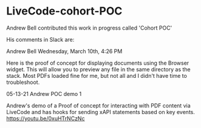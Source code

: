 # LiveCode-cohort-POC
Andrew Bell contributed this work in progress called 'Cohort POC'

His comments in Slack are:

Andrew Bell Wednesday, March 10th, 4:26 PM

Here is the proof of concept for displaying documents using the Browser widget. This will allow you to preview any file in the same directory as the stack. Most PDFs loaded fine for me, but not all and I didn't have time to troubleshoot.

05-13-21 Andrew POC demo 1

Andrew's demo of a Proof of concept for interacting with PDF content via LiveCode and has hooks for sending xAPI statements based on key events.
https://youtu.be/0xuHTrNCzNc


